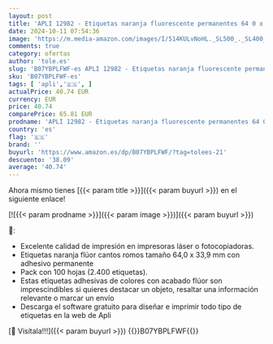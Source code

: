 ```yaml
---
layout: post
title: 'APLI 12982 - Etiquetas naranja fluorescente permanentes 64 0 x 33 9 mm 100 hojas'
date: 2024-10-11 07:54:36
image: 'https://m.media-amazon.com/images/I/514KULvNoHL._SL500_._SL400_.jpg'
comments: true
category: ofertas
author: 'tole.es'
slug: 'B07YBPLFWF-es APLI 12982 - Etiquetas naranja fluorescente permanentes 64...'
sku: 'B07YBPLFWF-es'
tags: [ 'apli','🇪🇸', ]
actualPrice: 40.74 EUR
currency: EUR
price: 40.74
comparePrice: 65.81 EUR
prodname: 'APLI 12982 - Etiquetas naranja fluorescente permanentes 64 0 x 33 9 mm 100 hojas'
country: 'es'
flag: '🇪🇸'
brand: ''
buyurl: 'https://www.amazon.es/dp/B07YBPLFWF/?tag=tolees-21'
descuento: '38.09'
average: '40.74'
---
```


Ahora mismo tienes [{{< param title >}}]({{< param buyurl >}}) en el siguiente enlace!

[![{{< param prodname >}}]({{< param image >}})]({{< param buyurl >}})

🔎:

- Excelente calidad de impresión en impresoras láser o fotocopiadoras.
- Etiquetas naranja flúor cantos romos tamaño 64,0 x 33,9 mm con adhesivo permanente
- Pack con 100 hojas (2.400 etiquetas).
- Estas etiquetas adhesivas de colores con acabado flúor son imprescindibles si quieres destacar un objeto, resaltar una información relevante o marcar un envío
- Descarga el software gratuito para diseñar e imprimir todo tipo de etiquetas en la web de Apli

[🛒 Visítala!!!]({{< param buyurl >}})
{{<world>}}B07YBPLFWF{{</world>}}
